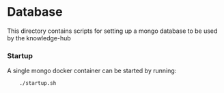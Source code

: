 # Database
This directory contains scripts for setting up a mongo database
to be used by the knowledge-hub

### Startup
A single mongo docker container can be started by running:
```
    ./startup.sh
```
